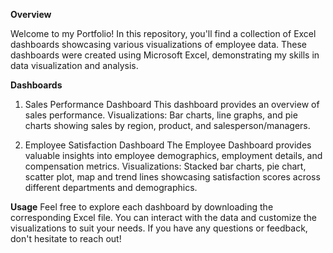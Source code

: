 **Overview**

Welcome to my Portfolio! In this repository, you'll find a collection of Excel dashboards showcasing various visualizations of employee data. These dashboards were created using Microsoft Excel, demonstrating my skills in data visualization and analysis.

**Dashboards**
1. Sales Performance Dashboard
This dashboard provides an overview of sales performance.
Visualizations: Bar charts, line graphs, and pie charts showing sales by region, product, and salesperson/managers.

3. Employee Satisfaction Dashboard
The Employee Dashboard provides valuable insights into employee demographics, employment details, and compensation metrics. 
Visualizations: Stacked bar charts, pie chart, scatter plot, map and trend lines showcasing satisfaction scores across different departments and demographics.

**Usage**
Feel free to explore each dashboard by downloading the corresponding Excel file. You can interact with the data and customize the visualizations to suit your needs. 
If you have any questions or feedback, don't hesitate to reach out!
